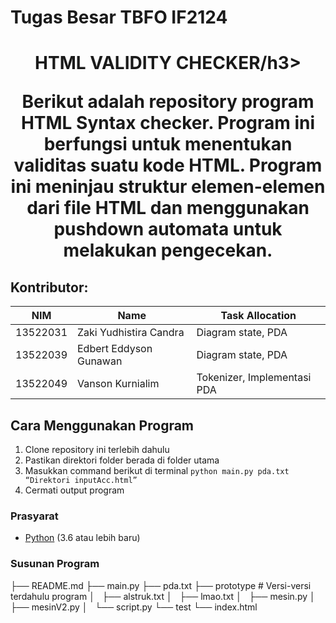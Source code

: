 # Tugas Besar TBFO IF2124
<p align="center">
    <h1 align="center">HTML VALIDITY CHECKER/h3>
</p>
Berikut adalah repository program HTML Syntax checker. Program ini berfungsi untuk menentukan validitas suatu kode HTML. Program ini meninjau struktur elemen-elemen dari file HTML dan menggunakan pushdown automata untuk melakukan pengecekan.

## Kontributor:
| NIM      | Name                      | Task Allocation  |
| -------- | ------------------------- | ---------------- |
| 13522031 | Zaki Yudhistira Candra        | Diagram state, PDA    |
| 13522039 | Edbert Eddyson Gunawan             | Diagram state, PDA              |
| 13522049 | Vanson Kurnialim | Tokenizer, Implementasi PDA |

## Cara Menggunakan Program
1. Clone repository ini terlebih dahulu
2. Pastikan direktori folder berada di folder utama
3. Masukkan command berikut di terminal
`python main.py pda.txt “Direktori inputAcc.html”`
5. Cermati output program

### Prasyarat

- [Python](https://www.python.org/) (3.6 atau lebih baru)

### Susunan Program

├── README.md
├── main.py
├── pda.txt
├── prototype # Versi-versi terdahulu program
│   ├── alstruk.txt
│   ├── lmao.txt
│   ├── mesin.py
│   ├── mesinV2.py
│   └── script.py
└── test
    └── index.html
